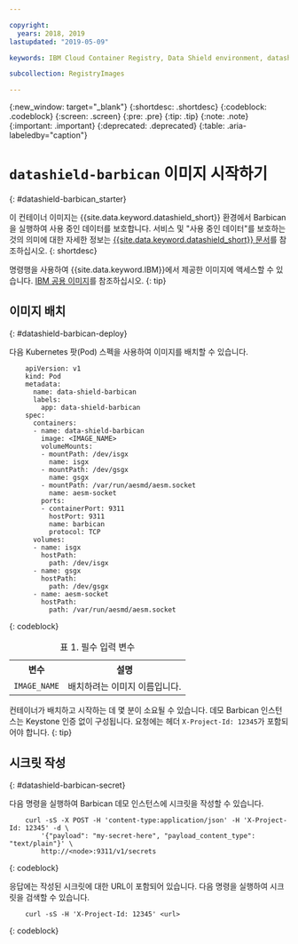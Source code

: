 ```yaml
---

copyright:
  years: 2018, 2019
lastupdated: "2019-05-09"

keywords: IBM Cloud Container Registry, Data Shield environment, datashield-barbican image, container image, barbican, Registry, data in use, memory encryption, intel sgx, fortanix,

subcollection: RegistryImages

---
```


{:new_window: target="_blank"}
{:shortdesc: .shortdesc}
{:codeblock: .codeblock}
{:screen: .screen}
{:pre: .pre}
{:tip: .tip}
{:note: .note}
{:important: .important}
{:deprecated: .deprecated}
{:table: .aria-labeledby="caption"}

# `datashield-barbican` 이미지 시작하기
{: #datashield-barbican_starter}

이 컨테이너 이미지는 {{site.data.keyword.datashield_short}} 환경에서 Barbican을 실행하여 사용 중인 데이터를 보호합니다. 서비스 및 "사용 중인 데이터"를 보호하는 것의 의미에 대한 자세한 정보는 [{{site.data.keyword.datashield_short}} 문서](/docs/services/data-shield?topic=data-shield-about#about)를 참조하십시오.
{: shortdesc}

명령행을 사용하여 {{site.data.keyword.IBM}}에서 제공한 이미지에 액세스할 수 있습니다. [IBM 공용 이미지](/docs/services/Registry?topic=registry-public_images#public_images)를 참조하십시오.
{: tip}

## 이미지 배치
{: #datashield-barbican-deploy}

다음 Kubernetes 팟(Pod) 스펙을 사용하여 이미지를 배치할 수 있습니다.

```
    apiVersion: v1
    kind: Pod
    metadata:
      name: data-shield-barbican
      labels:
        app: data-shield-barbican
    spec:
      containers:
      - name: data-shield-barbican
        image: <IMAGE_NAME>
        volumeMounts:
        - mountPath: /dev/isgx
          name: isgx
        - mountPath: /dev/gsgx
          name: gsgx
        - mountPath: /var/run/aesmd/aesm.socket
          name: aesm-socket
        ports:
        - containerPort: 9311
          hostPort: 9311
          name: barbican
          protocol: TCP
      volumes:
      - name: isgx
        hostPath:
          path: /dev/isgx
      - name: gsgx
        hostPath:
          path: /dev/gsgx
      - name: aesm-socket
        hostPath:
          path: /var/run/aesmd/aesm.socket
```
{: codeblock}

<table>
<caption>표 1. 필수 입력 변수</caption>
  <tr>
    <th>변수</th>
    <th>설명</th>
  </tr>
  <tr>
    <td><code>IMAGE_NAME</code></td>
    <td>배치하려는 이미지 이름입니다.</td>
  </tr>
</table>

컨테이너가 배치하고 시작하는 데 몇 분이 소요될 수 있습니다. 데모 Barbican 인스턴스는 Keystone 인증 없이 구성됩니다. 요청에는 헤더 `X-Project-Id: 12345`가 포함되어야 합니다.
{: tip}

## 시크릿 작성
{: #datashield-barbican-secret}

다음 명령을 실행하여 Barbican 데모 인스턴스에 시크릿을 작성할 수 있습니다.

```
    curl -sS -X POST -H 'content-type:application/json' -H 'X-Project-Id: 12345' -d \
        '{"payload": "my-secret-here", "payload_content_type": "text/plain"}' \
        http://<node>:9311/v1/secrets
```
{: codeblock}
    
응답에는 작성된 시크릿에 대한 URL이 포함되어 있습니다. 다음 명령을 실행하여 시크릿을 검색할 수 있습니다.

```
    curl -sS -H 'X-Project-Id: 12345' <url>
```
{: codeblock}
